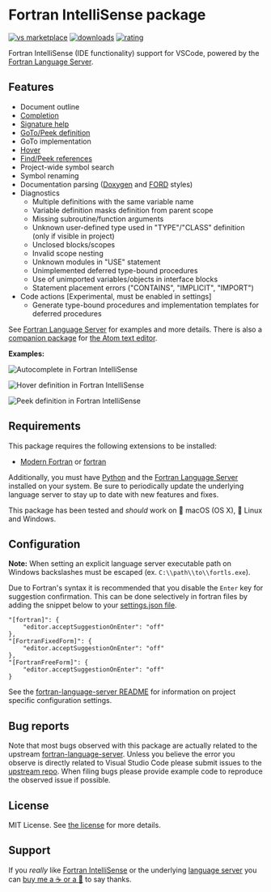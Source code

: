 # Fortran IntelliSense package
[![vs marketplace](https://img.shields.io/vscode-marketplace/v/hansec.fortran-ls.svg?label=vs%20marketplace)](https://marketplace.visualstudio.com/items?itemName=hansec.fortran-ls)
[![downloads](https://img.shields.io/vscode-marketplace/d/hansec.fortran-ls.svg)](https://marketplace.visualstudio.com/items?itemName=hansec.fortran-ls)
[![rating](https://img.shields.io/vscode-marketplace/r/hansec.fortran-ls.svg)](https://marketplace.visualstudio.com/items?itemName=hansec.fortran-ls)

Fortran IntelliSense (IDE functionality) support for VSCode, powered by the [Fortran Language Server](https://github.com/hansec/fortran-language-server).

## Features

* Document outline
* [Completion](https://raw.githubusercontent.com/hansec/fortran-language-server/master/images/fortls_autocomplete.gif)
* [Signature help](https://raw.githubusercontent.com/hansec/fortran-language-server/master/images/fortls_sigHelp.gif)
* [GoTo/Peek definition](https://raw.githubusercontent.com/hansec/fortran-language-server/master/images/fortls_gotodef.gif)
* GoTo implementation
* [Hover](https://raw.githubusercontent.com/hansec/fortran-language-server/master/images/fortls_hover.gif)
* [Find/Peek references](https://raw.githubusercontent.com/hansec/fortran-language-server/master/images/fortls_refs.png)
* Project-wide symbol search
* Symbol renaming
* Documentation parsing ([Doxygen](http://www.doxygen.org/) and [FORD](https://github.com/Fortran-FOSS-Programmers/ford) styles)
* Diagnostics
  - Multiple definitions with the same variable name
  - Variable definition masks definition from parent scope
  - Missing subroutine/function arguments
  - Unknown user-defined type used in "TYPE"/"CLASS" definition (only if visible in project)
  - Unclosed blocks/scopes
  - Invalid scope nesting
  - Unknown modules in "USE" statement
  - Unimplemented deferred type-bound procedures
  - Use of unimported variables/objects in interface blocks
  - Statement placement errors ("CONTAINS", "IMPLICIT", "IMPORT")
* Code actions [Experimental, must be enabled in settings]
  - Generate type-bound procedures and implementation templates for deferred procedures

See [Fortran Language Server](https://github.com/hansec/fortran-language-server) for examples and more details. There is also a [companion package](https://atom.io/packages/ide-fortran) for [the Atom text editor](https://atom.io/).

**Examples:**

![Autocomplete in Fortran IntelliSense](https://raw.githubusercontent.com/hansec/vscode-fortran-ls/master/images/autocomplete.png)

![Hover definition in Fortran IntelliSense](https://raw.githubusercontent.com/hansec/vscode-fortran-ls/master/images/hover_def.png)

![Peek definition in Fortran IntelliSense](https://raw.githubusercontent.com/hansec/vscode-fortran-ls/master/images/peek_def.png)

## Requirements
This package requires the following extensions to be installed:
 * [Modern Fortran](https://marketplace.visualstudio.com/items?itemName=krvajalm.linter-gfortran) or [fortran](https://marketplace.visualstudio.com/items?itemName=Gimly81.fortran)

Additionally, you must have [Python](https://www.python.org/) and the
[Fortran Language Server](https://github.com/hansec/fortran-language-server) installed
on your system. Be sure to periodically update the underlying language server to stay up to date with
new features and fixes.

This package has been tested and *should* work on :apple: macOS (OS X), :penguin: Linux and Windows.

## Configuration

**Note:** When setting an explicit language server executable path on Windows backslashes must be escaped (ex. `C:\\path\\to\\fortls.exe`).

Due to Fortran's syntax it is recommended that you disable the `Enter` key for suggestion confirmation.
This can be done selectively in fortran files by adding the snippet below to your
[settings.json file](https://code.visualstudio.com/docs/getstarted/settings).

    "[fortran]": {
        "editor.acceptSuggestionOnEnter": "off"
    },
    "[FortranFixedForm]": {
        "editor.acceptSuggestionOnEnter": "off"
    },
    "[FortranFreeForm]": {
        "editor.acceptSuggestionOnEnter": "off"
    }

See the [fortran-language-server README](https://github.com/hansec/fortran-language-server/blob/master/README.rst) for
information on project specific configuration settings.

## Bug reports
Note that most bugs observed with this package are actually related to the upstream
[fortran-language-server](https://github.com/hansec/fortran-language-server). Unless you believe the error
you observe is directly related to Visual Studio Code please submit issues to the
[upstream repo](https://github.com/hansec/fortran-language-server/issues/new). When filing bugs please
provide example code to reproduce the observed issue if possible.

## License
MIT License. See [the license](LICENSE.md) for more details.

## Support

If you *really* like [Fortran IntelliSense](https://marketplace.visualstudio.com/items?itemName=hansec.fortran-ls) or the underlying [language server](https://github.com/hansec/fortran-language-server) you can <a href='https://paypal.me/hansec' target="_blank">buy me a :coffee: or a :beer:</a> to say thanks.
